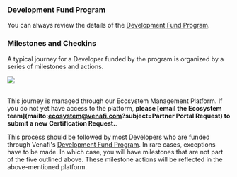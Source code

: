 
### Development Fund Program
You can always review the details of the [Development Fund Program](devfund.md). 

### Milestones and Checkins
 A typical journey for a Developer funded by the program is organized by a series of milestones and actions. 

<div id="9B655732E9F0B87CAE2F9687FDEDF6BCD81_41500"><div id="9B655732E9F0B87CAE2F9687FDEDF6BCD81_41500_robot"><a href="https://cloud.smartdraw.com/share.aspx/?pubDocShare=9B655732E9F0B87CAE2F9687FDEDF6BCD81" target="_blank"><img src="https://cloud.smartdraw.com/cloudstorage/9B655732E9F0B87CAE2F9687FDEDF6BCD81/preview2.png"></a></div></div><script src="https://cloud.smartdraw.com/plugins/html/js/sdjswidget_html.js" type="text/javascript"></script><script type="text/javascript">SDJS_Widget("9B655732E9F0B87CAE2F9687FDEDF6BCD81",41500,1,"");</script><br/>

This journey is managed through our Ecosystem Management Platform. If you do not yet have access to the platform, **please [email the Ecosystem team](mailto:ecosystem@venafi.com?subject=Partner Portal Request) to submit a new Certification Request.**.

This process should be followed by most Developers who are funded through Venafi's [Development Fund Program](devfund.md). In rare cases, exceptions have to be made. In which case, you will have milestones that are not part of the five outlined above. These milestone actions will be reflected in the above-mentioned platform.
